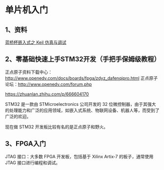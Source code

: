 # 单片机入门

## 1、资料
[蓝桥杯嵌入式之 Keil 仿真与调试](https://blog.csdn.net/wuyiyu_/article/details/128554122)

## 2、零基础快速上手STM32开发（手把手保姆级教程）
正点原子资料下载中心：http://www.openedv.com/docs/boards/fpga/zdyz_dafenqipro.html
正点原子论坛：http://www.openedv.com/forum.php

https://zhuanlan.zhihu.com/p/666604170

STM32 是一款由 STMicroelectronics 公司开发的 32 位微控制器，由于其强大的处理能力和广泛的应用领域，如嵌入式系统、物联网设备、机器人等，而受到了广泛的欢迎。

现在做 STM32 开发板比较有名的是正点原子和野火。

## 3、FPGA入门
JTAG 接口：大多数 FPGA 开发板，包括基于 Xilinx Artix-7 的板子，通常使用 JTAG 接口进行编程和调试。